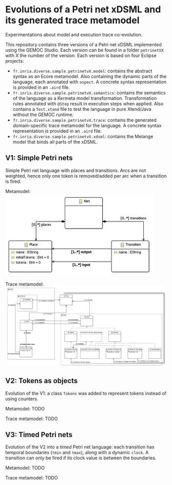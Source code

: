 # Evolutions of a Petri net xDSML and its generated trace metamodel

Experimentations about model and execution trace co-evolution.

This repository contains three versions of a Petri net xDSML implemented using the GEMOC Studio. Each version can be found in a folder `petrinetVX` with X the number of the version. Each version is based on four Eclipse projects:

- `fr.inria.diverse.sample.petrinetvX.model`: contains the abstract syntax as an Ecore metamodel. Also containing the dynamic parts of the language, each annotated with `aspect`. A concrete syntax representation is provided in an `.aird` file.
- `fr.inria.diverse.sample.petrinetvX.semantics`: contains the semantics of the language as a Kermeta model transformation. Transformation rules annotated with `@Step` result in execution steps when applied. Also contains a `Test.xtend` file to test the language in pure Xtend/Java without the GEMOC runtime.
- `fr.inria.diverse.sample.petrinetvX.trace`: contains the generated domain-specific trace metamodel for the language. A concrete syntax representation is provided in an `.aird` file.
- `fr.inria.diverse.sample.petrinetvX.xdsml`: contains the Melange model that binds all parts of the xDSML.

## V1: Simple Petri nets

Simple Petri net language with places and transitions. Arcs are not weighted, hence only one token is removed/added per arc when a transition is fired.

Metamodel: 
![V1 metamodel](https://raw.githubusercontent.com/gemoc/petrinet/master/petrinetv1/fr.inria.diverse.sample.petrinetv1.model/model/petrinetv1%20class%20diagram.png)

Trace metamodel: 
![V1 trace metamodel](https://raw.githubusercontent.com/gemoc/petrinet/master/petrinetv1/fr.inria.diverse.sample.petrinetv1.trace/model/petrinetv1Trace%20class%20diagram.png)

## V2: Tokens as objects

Evolution of the V1: a class `Tokens` was added to represent tokens instead of using counters.

Metamodel: TODO

Trace metamodel: TODO

## V3: Timed Petri nets

Evolution of the V2 into a *timed* Petri net language: each transition has temporal boundaries (`tmin` and `tmax`), along with a dynamic `clock`. A transition can only be fired if its clock value is between the boundaries.

Metamodel: TODO

Trace metamodel: TODO
